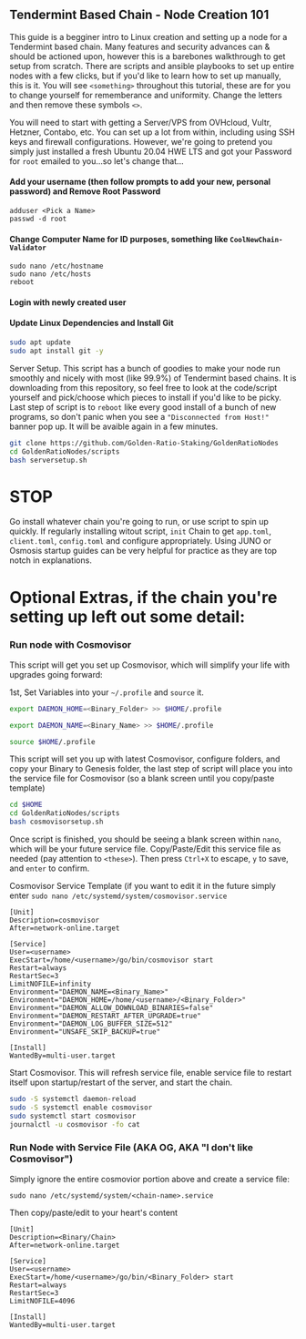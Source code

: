 ## Tendermint Based Chain - Node Creation 101
This guide is a begginer intro to Linux creation and setting up a node for a Tendermint based chain. Many features and security advances can & should be actioned upon, however this is a barebones walkthrough to get setup from scratch. There are scripts and ansible playbooks to set up entire nodes with a few clicks, but if you'd like to learn how to set up manually, this is it. You will see `<something>` throughout this tutorial, these are for you to change yourself for rememberance and uniformity. Change the letters and then remove these symbols `<>`.

You will need to start with getting a Server/VPS from OVHcloud, Vultr, Hetzner, Contabo, etc. You can set up a lot from within, including using SSH keys and firewall configurations. However, we're going to pretend you simply just installed a fresh Ubuntu 20.04 HWE LTS and got your Password for `root` emailed to you...so let's change that...

#### Add your username (then follow prompts to add your new, personal password) and Remove Root Password
```
adduser <Pick a Name>
passwd -d root 
```

#### Change Computer Name for ID purposes, something like `CoolNewChain-Validator`
```
sudo nano /etc/hostname
sudo nano /etc/hosts
reboot
```

#### Login with newly created user
#### Update Linux Dependencies and Install Git
```bash
sudo apt update
sudo apt install git -y
```

Server Setup. This script has a bunch of goodies to make your node run smoothly and nicely with most (like 99.9%) of Tendermint based chains. It is downloading from this repository, so feel free to look at the code/script yourself and pick/choose which pieces to install if you'd like to be picky. Last step of script is to `reboot` like every good install of a bunch of new programs, so don't panic when you see a `"Disconnected from Host!"` banner pop up. It will be avaible again in a few minutes.
```bash
git clone https://github.com/Golden-Ratio-Staking/GoldenRatioNodes
cd GoldenRatioNodes/scripts
bash serversetup.sh
```

# STOP
Go install whatever chain you're going to run, or use script to spin up quickly. If regularly installing witout script, `init` Chain to get `app.toml`, `client.toml`, `config.toml` and configure appropriately. Using JUNO or Osmosis startup guides can be very helpful for practice as they are top notch in explanations.


# Optional Extras, if the chain you're setting up left out some detail:

### Run node with Cosmovisor

This script will get you set up Cosmovisor, which will simplify your life with upgrades going forward:

1st, Set Variables into your `~/.profile` and `source` it.
```bash
export DAEMON_HOME=<Binary_Folder> >> $HOME/.profile
```
```bash
export DAEMON_NAME=<Binary_Name> >> $HOME/.profile
```
```bash
source $HOME/.profile
```

This script will set you up with latest Cosmovisor, configure folders, and copy your Binary to Genesis folder, the last step of script will place you into the service file for Cosmovisor (so a blank screen until you copy/paste template)
```bash
cd $HOME
cd GoldenRatioNodes/scripts
bash cosmovisorsetup.sh
```
Once script is finished, you should be seeing a blank screen within `nano`, which will be your future service file. Copy/Paste/Edit this service file as needed (pay attention to `<these>`). Then press `Ctrl+X` to escape, `y` to save, and `enter` to confirm.

Cosmovisor Service Template (if you want to edit it in the future simply enter `sudo nano /etc/systemd/system/cosmovisor.service`
```
[Unit]
Description=cosmovisor
After=network-online.target

[Service]
User=<username>
ExecStart=/home/<username>/go/bin/cosmovisor start
Restart=always
RestartSec=3
LimitNOFILE=infinity
Environment="DAEMON_NAME=<Binary_Name>"
Environment="DAEMON_HOME=/home/<username>/<Binary_Folder>"
Environment="DAEMON_ALLOW_DOWNLOAD_BINARIES=false"
Environment="DAEMON_RESTART_AFTER_UPGRADE=true"
Environment="DAEMON_LOG_BUFFER_SIZE=512"
Environment="UNSAFE_SKIP_BACKUP=true"

[Install]
WantedBy=multi-user.target
```

Start Cosmovisor. This will refresh service file, enable service file to restart itself upon startup/restart of the server, and start the chain.
```bash
sudo -S systemctl daemon-reload
sudo -S systemctl enable cosmovisor
sudo systemctl start cosmovisor
journalctl -u cosmovisor -fo cat
```

### Run Node with Service File (AKA OG, AKA "I don't like Cosmovisor")

Simply ignore the entire cosmovior portion above and create a service file: 
```
sudo nano /etc/systemd/system/<chain-name>.service
```

Then copy/paste/edit to your heart's content
```
[Unit]
Description=<Binary/Chain>
After=network-online.target

[Service]
User=<username>
ExecStart=/home/<username>/go/bin/<Binary_Folder> start
Restart=always
RestartSec=3
LimitNOFILE=4096

[Install]
WantedBy=multi-user.target
```
